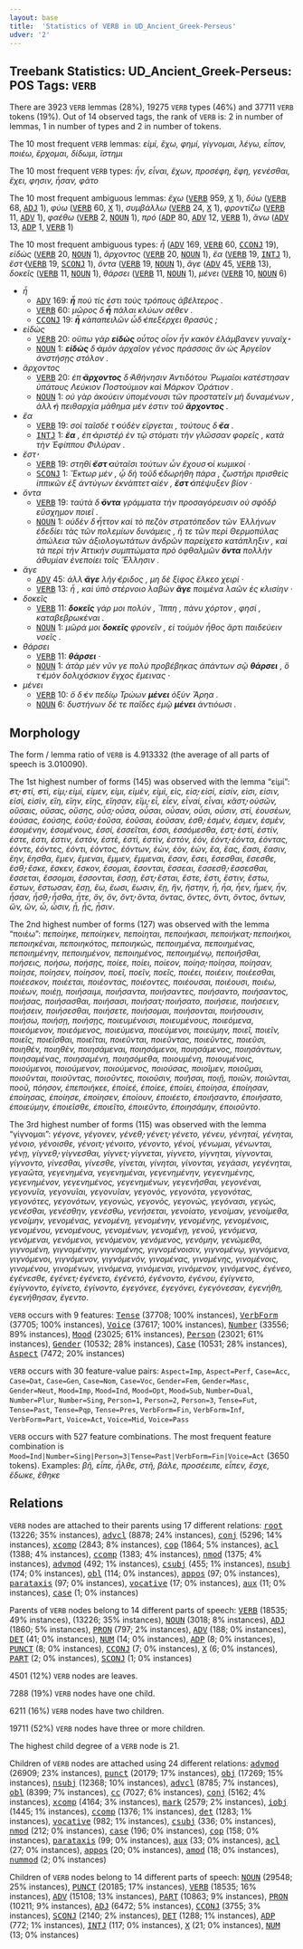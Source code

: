 ```yaml
---
layout: base
title:  'Statistics of VERB in UD_Ancient_Greek-Perseus'
udver: '2'
---
```


## Treebank Statistics: UD_Ancient_Greek-Perseus: POS Tags: `VERB`

There are 3923 `VERB` lemmas (28%), 19275 `VERB` types (46%) and 37711 `VERB` tokens (19%).
Out of 14 observed tags, the rank of `VERB` is: 2 in number of lemmas, 1 in number of types and 2 in number of tokens.

The 10 most frequent `VERB` lemmas: <em>εἰμί, ἔχω, φημί, γίγνομαι, λέγω, εἶπον, ποιέω, ἔρχομαι, δίδωμι, ἵστημι</em>

The 10 most frequent `VERB` types:  <em>ἦν, εἶναι, ἔχων, προσέφη, ἔφη, γενέσθαι, ἔχει, φησιν, ἦσαν, φάτο</em>

The 10 most frequent ambiguous lemmas: <em>ἔχω</em> (<tt><a href="grc_perseus-pos-VERB.html">VERB</a></tt> 959, <tt><a href="grc_perseus-pos-X.html">X</a></tt> 1), <em>δύω</em> (<tt><a href="grc_perseus-pos-VERB.html">VERB</a></tt> 68, <tt><a href="grc_perseus-pos-ADJ.html">ADJ</a></tt> 1), <em>φύω</em> (<tt><a href="grc_perseus-pos-VERB.html">VERB</a></tt> 60, <tt><a href="grc_perseus-pos-X.html">X</a></tt> 1), <em>συμβάλλω</em> (<tt><a href="grc_perseus-pos-VERB.html">VERB</a></tt> 24, <tt><a href="grc_perseus-pos-X.html">X</a></tt> 1), <em>φροντίζω</em> (<tt><a href="grc_perseus-pos-VERB.html">VERB</a></tt> 11, <tt><a href="grc_perseus-pos-ADV.html">ADV</a></tt> 1), <em>φαέθω</em> (<tt><a href="grc_perseus-pos-VERB.html">VERB</a></tt> 2, <tt><a href="grc_perseus-pos-NOUN.html">NOUN</a></tt> 1), <em>πρό</em> (<tt><a href="grc_perseus-pos-ADP.html">ADP</a></tt> 80, <tt><a href="grc_perseus-pos-ADV.html">ADV</a></tt> 12, <tt><a href="grc_perseus-pos-VERB.html">VERB</a></tt> 1), <em>ἄνω</em> (<tt><a href="grc_perseus-pos-ADV.html">ADV</a></tt> 13, <tt><a href="grc_perseus-pos-ADP.html">ADP</a></tt> 1, <tt><a href="grc_perseus-pos-VERB.html">VERB</a></tt> 1)

The 10 most frequent ambiguous types:  <em>ἦ</em> (<tt><a href="grc_perseus-pos-ADV.html">ADV</a></tt> 169, <tt><a href="grc_perseus-pos-VERB.html">VERB</a></tt> 60, <tt><a href="grc_perseus-pos-CCONJ.html">CCONJ</a></tt> 19), <em>εἰδὼς</em> (<tt><a href="grc_perseus-pos-VERB.html">VERB</a></tt> 20, <tt><a href="grc_perseus-pos-NOUN.html">NOUN</a></tt> 1), <em>ἄρχοντος</em> (<tt><a href="grc_perseus-pos-VERB.html">VERB</a></tt> 20, <tt><a href="grc_perseus-pos-NOUN.html">NOUN</a></tt> 1), <em>ἔα</em> (<tt><a href="grc_perseus-pos-VERB.html">VERB</a></tt> 19, <tt><a href="grc_perseus-pos-INTJ.html">INTJ</a></tt> 1), <em>ἔστ̓</em> (<tt><a href="grc_perseus-pos-VERB.html">VERB</a></tt> 19, <tt><a href="grc_perseus-pos-SCONJ.html">SCONJ</a></tt> 1), <em>ὄντα</em> (<tt><a href="grc_perseus-pos-VERB.html">VERB</a></tt> 19, <tt><a href="grc_perseus-pos-NOUN.html">NOUN</a></tt> 1), <em>ἄγε</em> (<tt><a href="grc_perseus-pos-ADV.html">ADV</a></tt> 45, <tt><a href="grc_perseus-pos-VERB.html">VERB</a></tt> 13), <em>δοκεῖς</em> (<tt><a href="grc_perseus-pos-VERB.html">VERB</a></tt> 11, <tt><a href="grc_perseus-pos-NOUN.html">NOUN</a></tt> 1), <em>θάρσει</em> (<tt><a href="grc_perseus-pos-VERB.html">VERB</a></tt> 11, <tt><a href="grc_perseus-pos-NOUN.html">NOUN</a></tt> 1), <em>μένει</em> (<tt><a href="grc_perseus-pos-VERB.html">VERB</a></tt> 10, <tt><a href="grc_perseus-pos-NOUN.html">NOUN</a></tt> 6)


* <em>ἦ</em>
  * <tt><a href="grc_perseus-pos-ADV.html">ADV</a></tt> 169: <em><b>ἦ</b> ποὺ τίς ἐστι τοὺς τρόπους ἀβέλτερος .</em>
  * <tt><a href="grc_perseus-pos-VERB.html">VERB</a></tt> 60: <em>μῶρος δ̓ <b>ἦ</b> πάλαι κλύων σέθεν .</em>
  * <tt><a href="grc_perseus-pos-CCONJ.html">CCONJ</a></tt> 19: <em><b>ἦ</b> κἀπαπειλῶν ὧδ̓ ἐπεξέρχει θρασύς ;</em>
* <em>εἰδὼς</em>
  * <tt><a href="grc_perseus-pos-VERB.html">VERB</a></tt> 20: <em>οὔπω γὰρ <b>εἰδὼς</b> οὗτος οἷον ἦν κακὸν ἐλάμβανεν γυναῖχ̓ ·</em>
  * <tt><a href="grc_perseus-pos-NOUN.html">NOUN</a></tt> 1: <em><b>εἰδὼς</b> δ̓ ἁμὸν ἀρχαῖον γένος πράσσοις ἂν ὡς Ἀργεῖον ἀνστήσῃς στόλον .</em>
* <em>ἄρχοντος</em>
  * <tt><a href="grc_perseus-pos-VERB.html">VERB</a></tt> 20: <em>ἐπ̓ <b>ἄρχοντος</b> δ̓ Ἀθήνησιν Ἀντιδότου Ῥωμαῖοι κατέστησαν ὑπάτους Λεύκιον Ποστούμιον καὶ Μάρκον Ὁράτιον .</em>
  * <tt><a href="grc_perseus-pos-NOUN.html">NOUN</a></tt> 1: <em>οὐ γὰρ ἀκούειν ὑπομένουσι τῶν προστατεῖν μὴ δυναμένων , ἀλλ̓ ἡ πειθαρχία μάθημα μέν ἐστιν τοῦ <b>ἄρχοντος</b> .</em>
* <em>ἔα</em>
  * <tt><a href="grc_perseus-pos-VERB.html">VERB</a></tt> 19: <em>σοὶ ταῖσδέ τ̓ οὐδὲν εἴργεται , τούτους δ̓ <b>ἔα</b> .</em>
  * <tt><a href="grc_perseus-pos-INTJ.html">INTJ</a></tt> 1: <em><b>ἔα</b> , ἐπ̓ ἀριστέῤ ἐν τῷ στόματι τὴν γλῶσσαν φορεῖς , κατὰ τὴν Ἐφίππου Φιλύραν .</em>
* <em>ἔστ̓</em>
  * <tt><a href="grc_perseus-pos-VERB.html">VERB</a></tt> 19: <em>στηθί̓ <b>ἔστ̓</b> αὐταῖσι τούτων ὧν ἔχουσ̓ οἱ κωμικοί ·</em>
  * <tt><a href="grc_perseus-pos-SCONJ.html">SCONJ</a></tt> 1: <em>Ἕκτωρ μέν , ᾧ δὴ τοῦδ̓ ἐδωρήθη πάρα , ζωστῆρι πρισθεὶς ἱππικῶν ἐξ ἀντύγων ἐκνάπτετ̓ αἰέν , <b>ἔστ̓</b> ἀπέψυξεν βίον ·</em>
* <em>ὄντα</em>
  * <tt><a href="grc_perseus-pos-VERB.html">VERB</a></tt> 19: <em>ταὐτὰ δ̓ <b>ὄντα</b> γράμματα τὴν προσαγόρευσιν οὐ σφόδῤ εὔσχημον ποιεῖ .</em>
  * <tt><a href="grc_perseus-pos-NOUN.html">NOUN</a></tt> 1: <em>οὐδὲν δ̓ ἧττον καὶ τὸ πεζὸν στρατόπεδον τῶν Ἑλλήνων ἐδεδίει τὰς τῶν πολεμίων δυνάμεις , ἥ τε τῶν περὶ Θερμοπύλας ἀπώλεια τῶν ἀξιολογωτάτων ἀνδρῶν παρείχετο κατάπληξιν , καὶ τὰ περὶ τὴν Ἀττικὴν συμπτώματα πρὸ ὀφθαλμῶν <b>ὄντα</b> πολλὴν ἀθυμίαν ἐνεποίει τοῖς Ἕλλησιν .</em>
* <em>ἄγε</em>
  * <tt><a href="grc_perseus-pos-ADV.html">ADV</a></tt> 45: <em>ἀλλ̓ <b>ἄγε</b> λῆγ̓ ἔριδος , μη δὲ ξίφος ἕλκεο χειρί ·</em>
  * <tt><a href="grc_perseus-pos-VERB.html">VERB</a></tt> 13: <em>ἦ , καὶ ὑπὸ στέρνοιο λαβὼν <b>ἄγε</b> ποιμένα λαῶν ἐς κλισίην ·</em>
* <em>δοκεῖς</em>
  * <tt><a href="grc_perseus-pos-VERB.html">VERB</a></tt> 11: <em><b>δοκεῖς</b> γάρ μοι πολύν , Ἵππη , πάνυ χόρτον , φησί , καταβεβρωκέναι .</em>
  * <tt><a href="grc_perseus-pos-NOUN.html">NOUN</a></tt> 1: <em>μῶρά μοι <b>δοκεῖς</b> φρονεῖν , εἰ τοὐμὸν ἦθος ἄρτι παιδεύειν νοεῖς .</em>
* <em>θάρσει</em>
  * <tt><a href="grc_perseus-pos-VERB.html">VERB</a></tt> 11: <em><b>θάρσει</b> ·</em>
  * <tt><a href="grc_perseus-pos-NOUN.html">NOUN</a></tt> 1: <em>ἀτὰρ μὲν νῦν γε πολὺ προβέβηκας ἁπάντων σῷ <b>θάρσει</b> , ὅ τ̓ ἐμὸν δολιχόσκιον ἔγχος ἔμεινας ·</em>
* <em>μένει</em>
  * <tt><a href="grc_perseus-pos-VERB.html">VERB</a></tt> 10: <em>ὃ δ̓ ἐν πεδίῳ Τρώων <b>μένει</b> ὀξὺν Ἄρηα .</em>
  * <tt><a href="grc_perseus-pos-NOUN.html">NOUN</a></tt> 6: <em>δυστήνων δέ τε παῖδες ἐμῷ <b>μένει</b> ἀντιόωσι .</em>

## Morphology

The form / lemma ratio of `VERB` is 4.913332 (the average of all parts of speech is 3.010090).

The 1st highest number of forms (145) was observed with the lemma “εἰμί”: <em>̓στ̓, ̓στί, ̓στὶ, εἰμ̓, εἰμί, εἰμεν, εἰμι, εἰμὲν, εἰμὶ, εἰς, εἰσ̓, εἰσί, εἰσίν, εἰσι, εἰσιν, εἰσὶ, εἰσὶν, εἴη, εἴην, εἴης, εἴησαν, εἴμ̓, εἶ, εἶεν, εἶναί, εἶναι, κἄστ̓, οὐσῶν, οὔσαις, οὔσας, οὔσης, οὖσ̓, οὖσα, οὖσαι, οὖσαν, οὖσι, οὖσιν, στί, ἐουσέων, ἐούσας, ἐούσης, ἐοῦσ̓, ἐοῦσα, ἐοῦσαι, ἐοῦσαν, ἐσθ̓, ἐσμέν, ἐσμεν, ἐσμὲν, ἐσομένην, ἐσομένους, ἐσσί, ἐσσεῖται, ἐσσι, ἐσσόμεσθα, ἐστ̓, ἐστί, ἐστίν, ἐστε, ἐστι, ἐστιν, ἐστόν, ἐστὲ, ἐστὶ, ἐστὶν, ἐστὸν, ἐόν, ἐόντ̓, ἐόντα, ἐόντας, ἐόντε, ἐόντες, ἐόντι, ἐόντος, ἐόντων, ἐών, ἐὸν, ἐὼν, ἔα, ἔας, ἔασι, ἔασιν, ἔην, ἔησθα, ἔμεν, ἔμεναι, ἔμμεν, ἔμμεναι, ἔσαν, ἔσει, ἔσεσθαι, ἔσεσθε, ἔσθ̓, ἔσκε, ἔσκεν, ἔσκον, ἔσομαι, ἔσονται, ἔσσεαι, ἔσσεσθ̓, ἔσσεσθαι, ἔσσεται, ἔσσομαι, ἔσσονται, ἔσσῃ, ἔστ̓, ἔσται, ἔστε, ἔστι, ἔστιν, ἔστω, ἔστων, ἔστωσαν, ἔσῃ, ἔω, ἔωσι, ἔωσιν, ἔῃ, ἣν, ἤστην, ἦ, ἦα, ἦεν, ἦμεν, ἦν, ἦσαν, ἦσθ̓, ἦσθα, ἦτε, ὂν, ὄν, ὄντ̓, ὄντα, ὄντας, ὄντες, ὄντι, ὄντος, ὄντων, ὢν, ὤν, ὦ, ὦσιν, ᾖ, ᾖς, ᾖσιν</em>.

The 2nd highest number of forms (127) was observed with the lemma “ποιέω”: <em>πεποίηκε, πεποίηκεν, πεποίηται, πεποιήκασι, πεποιήκατ̓, πεποιήκοι, πεποιηκέναι, πεποιηκότος, πεποιηκώς, πεποιημένα, πεποιημένας, πεποιημένην, πεποιημένον, πεποιημένος, πεποιημένῳ, πεποιῆσθαι, ποήσεις, ποήσω, ποήσῃς, ποίεε, ποίει, ποίεον, ποίησ̓, ποίησα, ποίησαν, ποίησε, ποίησεν, ποίησον, ποεῖ, ποεῖν, ποεῖς, ποιέει, ποιέειν, ποιέεσθαι, ποιέεσκον, ποιέεται, ποιέοντας, ποιέοντες, ποιέουσαι, ποιέουσι, ποιέω, ποιέων, ποιέῃ, ποιήσαιμι, ποιήσαντα, ποιήσαντες, ποιήσαντο, ποιήσαντος, ποιήσας, ποιήσασθαι, ποιήσασι, ποιήσατ̓, ποιήσατο, ποιήσειε, ποιήσειεν, ποιήσειν, ποιήσεσθαι, ποιήσετε, ποιήσομαι, ποιήσονται, ποιήσουσιν, ποιήσω, ποιήσῃ, ποιήσῃς, ποιευμένοισι, ποιευμένους, ποιεόμενα, ποιεόμενον, ποιεόμενος, ποιεύμενα, ποιεύμενοι, ποιεύμην, ποιεῖ, ποιεῖν, ποιεῖς, ποιεῖσθαι, ποιεῖται, ποιεῦνται, ποιεῦντας, ποιεῦντες, ποιεῦσι, ποιηθέν, ποιηθὲν, ποιησάμεναι, ποιησάμενοι, ποιησάμενος, ποιησάντων, ποιησαμένας, ποιησαμένη, ποιησόμεθα, ποιουμένη, ποιουμένοις, ποιούμενοι, ποιούμενον, ποιούμενος, ποιούσας, ποιοῖμεν, ποιοῦμαι, ποιοῦνται, ποιοῦντας, ποιοῦντες, ποιοῦσιν, ποιῆσαι, ποιῇ, ποιῶν, ποιῶνται, ποοῦ, πόησον, ἐπεποιήκεε, ἐποίεέ, ἐποίεε, ἐποίει, ἐποίησα, ἐποίησαν, ἐποίησας, ἐποίησε, ἐποίησεν, ἐποίουν, ἐποιέετο, ἐποιήσαντο, ἐποιήσατο, ἐποιεύμην, ἐποιεῖσθε, ἐποιεῖτο, ἐποιεῦντο, ἐποιησάμην, ἐποιοῦντο</em>.

The 3rd highest number of forms (115) was observed with the lemma “γίγνομαι”: <em>γέγονε, γέγονεν, γένεθ̓, γένετ̓, γένετο, γένευ, γένηταί, γένηται, γένοιο, γένοισθε, γένοιτ̓, γένοιτο, γένοντο, γένοἰ, γένωμαι, γένωνται, γένῃ, γίγνεθ̓, γίγνεσθαι, γίγνετ̓, γίγνεται, γίγνετο, γίγνηται, γίγνονται, γίγνοντο, γίνεσθαι, γίνεσθε, γίνεται, γίνηται, γίνονται, γεγάασι, γεγένηται, γεγαῶτα, γεγενημένα, γεγενημέναι, γεγενημένην, γεγενημένης, γεγενημένον, γεγενημένος, γεγενημένων, γεγενῆσθαι, γεγονέναι, γεγονυῖα, γεγονυῖαι, γεγονυῖαν, γεγονός, γεγονότα, γεγονότας, γεγονότες, γεγονότων, γεγονώς, γεγονὸς, γεγονὼς, γεγόνασι, γεγώς, γενέσθαι, γενέσθην, γενέσθω, γενήσεται, γενοίατο, γενοίμαν, γενοίμεθα, γενοίμην, γενομένας, γενομένη, γενομένην, γενομένης, γενομένοις, γενομένου, γενομένους, γενομένων, γενομένῃ, γενοῦ, γενόμενα, γενόμεναι, γενόμενοι, γενόμενον, γενόμενος, γενόμην, γενώμεθα, γιγνομένη, γιγνομένην, γιγνομένης, γιγνομένοισιν, γιγνομένῳ, γιγνόμενα, γιγνόμενοι, γιγνόμενον, γιγνόμενόν, γινομένας, γινομένης, γινομένοις, γινομένου, γινομένων, γινόμενα, γινόμεναι, γινόμενον, γινόμενος, ἐγένεο, ἐγένεσθε, ἐγένετ̓, ἐγένετο, ἐγένετό, ἐγένοντο, ἐγένου, ἐγίγνετο, ἐγίγνοντο, ἐγίνετο, ἐγίνοντο, ἐγεγόνεε, ἐγεγόνει, ἐγεγόνεσαν, ἐγενήθη, ἐγενήθησαν, ἔγεντο</em>.

`VERB` occurs with 9 features: <tt><a href="grc_perseus-feat-Tense.html">Tense</a></tt> (37708; 100% instances), <tt><a href="grc_perseus-feat-VerbForm.html">VerbForm</a></tt> (37705; 100% instances), <tt><a href="grc_perseus-feat-Voice.html">Voice</a></tt> (37617; 100% instances), <tt><a href="grc_perseus-feat-Number.html">Number</a></tt> (33556; 89% instances), <tt><a href="grc_perseus-feat-Mood.html">Mood</a></tt> (23025; 61% instances), <tt><a href="grc_perseus-feat-Person.html">Person</a></tt> (23021; 61% instances), <tt><a href="grc_perseus-feat-Gender.html">Gender</a></tt> (10532; 28% instances), <tt><a href="grc_perseus-feat-Case.html">Case</a></tt> (10531; 28% instances), <tt><a href="grc_perseus-feat-Aspect.html">Aspect</a></tt> (7472; 20% instances)

`VERB` occurs with 30 feature-value pairs: `Aspect=Imp`, `Aspect=Perf`, `Case=Acc`, `Case=Dat`, `Case=Gen`, `Case=Nom`, `Case=Voc`, `Gender=Fem`, `Gender=Masc`, `Gender=Neut`, `Mood=Imp`, `Mood=Ind`, `Mood=Opt`, `Mood=Sub`, `Number=Dual`, `Number=Plur`, `Number=Sing`, `Person=1`, `Person=2`, `Person=3`, `Tense=Fut`, `Tense=Past`, `Tense=Pqp`, `Tense=Pres`, `VerbForm=Fin`, `VerbForm=Inf`, `VerbForm=Part`, `Voice=Act`, `Voice=Mid`, `Voice=Pass`

`VERB` occurs with 527 feature combinations.
The most frequent feature combination is `Mood=Ind|Number=Sing|Person=3|Tense=Past|VerbForm=Fin|Voice=Act` (3650 tokens).
Examples: <em>βῆ, εἶπε, ἦλθε, στῆ, βάλε, προσέειπε, εἶπεν, ἔσχε, ἔδωκε, ἔθηκε</em>


## Relations

`VERB` nodes are attached to their parents using 17 different relations: <tt><a href="grc_perseus-dep-root.html">root</a></tt> (13226; 35% instances), <tt><a href="grc_perseus-dep-advcl.html">advcl</a></tt> (8878; 24% instances), <tt><a href="grc_perseus-dep-conj.html">conj</a></tt> (5296; 14% instances), <tt><a href="grc_perseus-dep-xcomp.html">xcomp</a></tt> (2843; 8% instances), <tt><a href="grc_perseus-dep-cop.html">cop</a></tt> (1864; 5% instances), <tt><a href="grc_perseus-dep-acl.html">acl</a></tt> (1388; 4% instances), <tt><a href="grc_perseus-dep-ccomp.html">ccomp</a></tt> (1383; 4% instances), <tt><a href="grc_perseus-dep-nmod.html">nmod</a></tt> (1375; 4% instances), <tt><a href="grc_perseus-dep-advmod.html">advmod</a></tt> (492; 1% instances), <tt><a href="grc_perseus-dep-csubj.html">csubj</a></tt> (455; 1% instances), <tt><a href="grc_perseus-dep-nsubj.html">nsubj</a></tt> (174; 0% instances), <tt><a href="grc_perseus-dep-obl.html">obl</a></tt> (114; 0% instances), <tt><a href="grc_perseus-dep-appos.html">appos</a></tt> (97; 0% instances), <tt><a href="grc_perseus-dep-parataxis.html">parataxis</a></tt> (97; 0% instances), <tt><a href="grc_perseus-dep-vocative.html">vocative</a></tt> (17; 0% instances), <tt><a href="grc_perseus-dep-aux.html">aux</a></tt> (11; 0% instances), <tt><a href="grc_perseus-dep-case.html">case</a></tt> (1; 0% instances)

Parents of `VERB` nodes belong to 14 different parts of speech: <tt><a href="grc_perseus-pos-VERB.html">VERB</a></tt> (18535; 49% instances),  (13226; 35% instances), <tt><a href="grc_perseus-pos-NOUN.html">NOUN</a></tt> (3018; 8% instances), <tt><a href="grc_perseus-pos-ADJ.html">ADJ</a></tt> (1860; 5% instances), <tt><a href="grc_perseus-pos-PRON.html">PRON</a></tt> (797; 2% instances), <tt><a href="grc_perseus-pos-ADV.html">ADV</a></tt> (188; 0% instances), <tt><a href="grc_perseus-pos-DET.html">DET</a></tt> (41; 0% instances), <tt><a href="grc_perseus-pos-NUM.html">NUM</a></tt> (14; 0% instances), <tt><a href="grc_perseus-pos-ADP.html">ADP</a></tt> (8; 0% instances), <tt><a href="grc_perseus-pos-PUNCT.html">PUNCT</a></tt> (8; 0% instances), <tt><a href="grc_perseus-pos-CCONJ.html">CCONJ</a></tt> (7; 0% instances), <tt><a href="grc_perseus-pos-X.html">X</a></tt> (6; 0% instances), <tt><a href="grc_perseus-pos-PART.html">PART</a></tt> (2; 0% instances), <tt><a href="grc_perseus-pos-SCONJ.html">SCONJ</a></tt> (1; 0% instances)

4501 (12%) `VERB` nodes are leaves.

7288 (19%) `VERB` nodes have one child.

6211 (16%) `VERB` nodes have two children.

19711 (52%) `VERB` nodes have three or more children.

The highest child degree of a `VERB` node is 21.

Children of `VERB` nodes are attached using 24 different relations: <tt><a href="grc_perseus-dep-advmod.html">advmod</a></tt> (26909; 23% instances), <tt><a href="grc_perseus-dep-punct.html">punct</a></tt> (20179; 17% instances), <tt><a href="grc_perseus-dep-obj.html">obj</a></tt> (17269; 15% instances), <tt><a href="grc_perseus-dep-nsubj.html">nsubj</a></tt> (12368; 10% instances), <tt><a href="grc_perseus-dep-advcl.html">advcl</a></tt> (8785; 7% instances), <tt><a href="grc_perseus-dep-obl.html">obl</a></tt> (8399; 7% instances), <tt><a href="grc_perseus-dep-cc.html">cc</a></tt> (7027; 6% instances), <tt><a href="grc_perseus-dep-conj.html">conj</a></tt> (5162; 4% instances), <tt><a href="grc_perseus-dep-xcomp.html">xcomp</a></tt> (4164; 3% instances), <tt><a href="grc_perseus-dep-mark.html">mark</a></tt> (2579; 2% instances), <tt><a href="grc_perseus-dep-iobj.html">iobj</a></tt> (1445; 1% instances), <tt><a href="grc_perseus-dep-ccomp.html">ccomp</a></tt> (1376; 1% instances), <tt><a href="grc_perseus-dep-det.html">det</a></tt> (1283; 1% instances), <tt><a href="grc_perseus-dep-vocative.html">vocative</a></tt> (982; 1% instances), <tt><a href="grc_perseus-dep-csubj.html">csubj</a></tt> (336; 0% instances), <tt><a href="grc_perseus-dep-nmod.html">nmod</a></tt> (212; 0% instances), <tt><a href="grc_perseus-dep-case.html">case</a></tt> (196; 0% instances), <tt><a href="grc_perseus-dep-cop.html">cop</a></tt> (158; 0% instances), <tt><a href="grc_perseus-dep-parataxis.html">parataxis</a></tt> (99; 0% instances), <tt><a href="grc_perseus-dep-aux.html">aux</a></tt> (33; 0% instances), <tt><a href="grc_perseus-dep-acl.html">acl</a></tt> (27; 0% instances), <tt><a href="grc_perseus-dep-appos.html">appos</a></tt> (20; 0% instances), <tt><a href="grc_perseus-dep-amod.html">amod</a></tt> (18; 0% instances), <tt><a href="grc_perseus-dep-nummod.html">nummod</a></tt> (2; 0% instances)

Children of `VERB` nodes belong to 14 different parts of speech: <tt><a href="grc_perseus-pos-NOUN.html">NOUN</a></tt> (29548; 25% instances), <tt><a href="grc_perseus-pos-PUNCT.html">PUNCT</a></tt> (20185; 17% instances), <tt><a href="grc_perseus-pos-VERB.html">VERB</a></tt> (18535; 16% instances), <tt><a href="grc_perseus-pos-ADV.html">ADV</a></tt> (15108; 13% instances), <tt><a href="grc_perseus-pos-PART.html">PART</a></tt> (10863; 9% instances), <tt><a href="grc_perseus-pos-PRON.html">PRON</a></tt> (10211; 9% instances), <tt><a href="grc_perseus-pos-ADJ.html">ADJ</a></tt> (6472; 5% instances), <tt><a href="grc_perseus-pos-CCONJ.html">CCONJ</a></tt> (3755; 3% instances), <tt><a href="grc_perseus-pos-SCONJ.html">SCONJ</a></tt> (2140; 2% instances), <tt><a href="grc_perseus-pos-DET.html">DET</a></tt> (1288; 1% instances), <tt><a href="grc_perseus-pos-ADP.html">ADP</a></tt> (772; 1% instances), <tt><a href="grc_perseus-pos-INTJ.html">INTJ</a></tt> (117; 0% instances), <tt><a href="grc_perseus-pos-X.html">X</a></tt> (21; 0% instances), <tt><a href="grc_perseus-pos-NUM.html">NUM</a></tt> (13; 0% instances)


